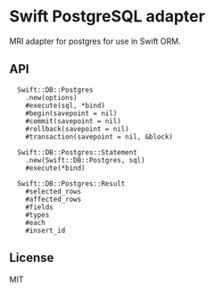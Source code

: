 # Swift PostgreSQL adapter

MRI adapter for postgres for use in Swift ORM.

## API

```
  Swift::DB::Postgres
    .new(options)
    #execute(sql, *bind)
    #begin(savepoint = nil)
    #commit(savepoint = nil)
    #rollback(savepoint = nil)
    #transaction(savepoint = nil, &block)

  Swift::DB::Postgres::Statement
    .new(Swift::DB::Postgres, sql)
    #execute(*bind)

  Swift::DB::Postgres::Result
    #selected_rows
    #affected_rows
    #fields
    #types
    #each
    #insert_id
```

## License

MIT
